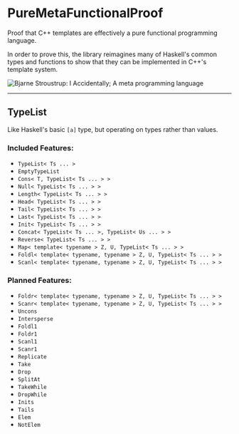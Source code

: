 # PureMetaFunctionalProof
Proof that C++ templates are effectively a pure functional programming language.

In order to prove this, the library reimagines many of Haskell's common types and functions to show that they can be implemented in C++'s template system.

![Bjarne Stroustrup: I Accidentally; A meta programming language](http://aras-p.info/blog/wp-content/uploads/2009/03/cppaccident.jpg)

---

## TypeList

Like Haskell's basic `[a]` type, but operating on types rather than values.

### Included Features:

- `TypeList< Ts ... >`
- `EmptyTypeList`
- `Cons< T, TypeList< Ts ... > >`
- `Null< TypeList< Ts ... > >`
- `Length< TypeList< Ts ... > >`
- `Head< TypeList< Ts ... > >`
- `Tail< TypeList< Ts ... > >`
- `Last< TypeList< Ts ... > >`
- `Init< TypeList< Ts ... > >`
- `Concat< TypeList< Ts ... >, TypeList< Us ... > >`
- `Reverse< TypeList< Ts ... > >`
- `Map< template< typename > Z, U, TypeList< Ts ... > >`
- `Foldl< template< typename, typename > Z, U, TypeList< Ts ... > >`
- `Scanl< template< typename, typename > Z, U, TypeList< Ts ... > >`

### Planned Features:

- `Foldr< template< typename, typename > Z, U, TypeList< Ts ... > >`
- `Scanr< template< typename, typename > Z, U, TypeList< Ts ... > >`
- `Uncons`
- `Intersperse`
- `Foldl1`
- `Foldr1`
- `Scanl1`
- `Scanr1`
- `Replicate`
- `Take`
- `Drop`
- `SplitAt`
- `TakeWhile`
- `DropWhile`
- `Inits`
- `Tails`
- `Elem`
- `NotElem`
